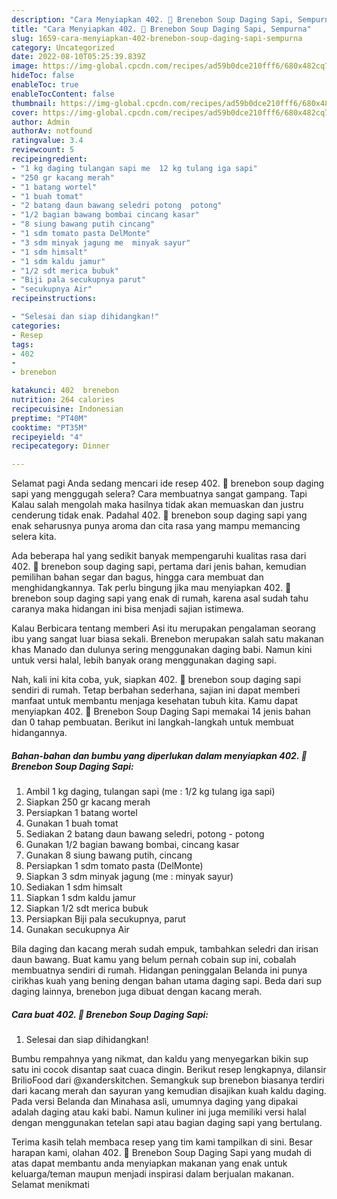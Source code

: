 ```yaml
---
description: "Cara Menyiapkan 402. 🍲 Brenebon Soup Daging Sapi, Sempurna"
title: "Cara Menyiapkan 402. 🍲 Brenebon Soup Daging Sapi, Sempurna"
slug: 1659-cara-menyiapkan-402-brenebon-soup-daging-sapi-sempurna
category: Uncategorized
date: 2022-08-10T05:25:39.839Z
image: https://img-global.cpcdn.com/recipes/ad59b0dce210fff6/680x482cq70/402-brenebon-soup-daging-sapi-foto-resep-utama.jpg
hideToc: false
enableToc: true
enableTocContent: false
thumbnail: https://img-global.cpcdn.com/recipes/ad59b0dce210fff6/680x482cq70/402-brenebon-soup-daging-sapi-foto-resep-utama.jpg
cover: https://img-global.cpcdn.com/recipes/ad59b0dce210fff6/680x482cq70/402-brenebon-soup-daging-sapi-foto-resep-utama.jpg
author: Admin
authorAv: notfound
ratingvalue: 3.4
reviewcount: 5
recipeingredient:
- "1 kg daging tulangan sapi me  12 kg tulang iga sapi"
- "250 gr kacang merah"
- "1 batang wortel"
- "1 buah tomat"
- "2 batang daun bawang seledri potong  potong"
- "1/2 bagian bawang bombai cincang kasar"
- "8 siung bawang putih cincang"
- "1 sdm tomato pasta DelMonte"
- "3 sdm minyak jagung me  minyak sayur"
- "1 sdm himsalt"
- "1 sdm kaldu jamur"
- "1/2 sdt merica bubuk"
- "Biji pala secukupnya parut"
- "secukupnya Air"
recipeinstructions:

- "Selesai dan siap dihidangkan!"
categories:
- Resep
tags:
- 402
- 
- brenebon

katakunci: 402  brenebon 
nutrition: 264 calories
recipecuisine: Indonesian
preptime: "PT40M"
cooktime: "PT35M"
recipeyield: "4"
recipecategory: Dinner

---
```



Selamat pagi Anda sedang mencari ide resep 402. 🍲 brenebon soup daging sapi yang menggugah selera? Cara membuatnya sangat gampang. Tapi Kalau salah mengolah maka hasilnya tidak akan memuaskan dan justru cenderung tidak enak. Padahal 402. 🍲 brenebon soup daging sapi yang enak seharusnya punya aroma dan cita rasa yang mampu memancing selera kita.


Ada beberapa hal yang sedikit banyak mempengaruhi kualitas rasa dari 402. 🍲 brenebon soup daging sapi, pertama dari jenis bahan, kemudian pemilihan bahan segar dan bagus, hingga cara membuat dan menghidangkannya. Tak perlu bingung jika mau menyiapkan 402. 🍲 brenebon soup daging sapi yang enak di rumah, karena asal sudah tahu caranya maka hidangan ini bisa menjadi sajian istimewa.

Kalau Berbicara tentang memberi Asi itu merupakan pengalaman seorang ibu yang sangat luar biasa sekali. Brenebon merupakan salah satu makanan khas Manado dan dulunya sering menggunakan daging babi. Namun kini untuk versi halal, lebih banyak orang menggunakan daging sapi.


Nah, kali ini kita coba, yuk, siapkan 402. 🍲 brenebon soup daging sapi sendiri di rumah. Tetap berbahan sederhana, sajian ini dapat memberi manfaat untuk membantu menjaga kesehatan tubuh kita. Kamu dapat menyiapkan 402. 🍲 Brenebon Soup Daging Sapi memakai 14 jenis bahan dan 0 tahap pembuatan. Berikut ini langkah-langkah untuk membuat hidangannya.

<!--inarticleads1-->

##### Bahan-bahan dan bumbu yang diperlukan dalam menyiapkan 402. 🍲 Brenebon Soup Daging Sapi:

1. Ambil 1 kg daging, tulangan sapi (me : 1/2 kg tulang iga sapi)
1. Siapkan 250 gr kacang merah
1. Persiapkan 1 batang wortel
1. Gunakan 1 buah tomat
1. Sediakan 2 batang daun bawang seledri, potong - potong
1. Gunakan 1/2 bagian bawang bombai, cincang kasar
1. Gunakan 8 siung bawang putih, cincang
1. Persiapkan 1 sdm tomato pasta (DelMonte)
1. Siapkan 3 sdm minyak jagung (me : minyak sayur)
1. Sediakan 1 sdm himsalt
1. Siapkan 1 sdm kaldu jamur
1. Siapkan 1/2 sdt merica bubuk
1. Persiapkan Biji pala secukupnya, parut
1. Gunakan secukupnya Air


Bila daging dan kacang merah sudah empuk, tambahkan seledri dan irisan daun bawang. Buat kamu yang belum pernah cobain sup ini, cobalah membuatnya sendiri di rumah. Hidangan peninggalan Belanda ini punya cirikhas kuah yang bening dengan bahan utama daging sapi. Beda dari sup daging lainnya, brenebon juga dibuat dengan kacang merah. 

<!--inarticleads2-->

##### Cara buat 402. 🍲 Brenebon Soup Daging Sapi:


1. Selesai dan siap dihidangkan!

Bumbu rempahnya yang nikmat, dan kaldu yang menyegarkan bikin sup satu ini cocok disantap saat cuaca dingin. Berikut resep lengkapnya, dilansir BrilioFood dari @xanderskitchen. Semangkuk sup brenebon biasanya terdiri dari kacang merah dan sayuran yang kemudian disajikan kuah kaldu daging. Pada versi Belanda dan Minahasa asli, umumnya daging yang dipakai adalah daging atau kaki babi. Namun kuliner ini juga memiliki versi halal dengan menggunakan tetelan sapi atau bagian daging sapi yang bertulang. 

Terima kasih telah membaca resep yang tim kami tampilkan di sini. Besar harapan kami, olahan 402. 🍲 Brenebon Soup Daging Sapi yang mudah di atas dapat membantu anda menyiapkan makanan yang enak untuk keluarga/teman maupun menjadi inspirasi dalam berjualan makanan. Selamat menikmati
